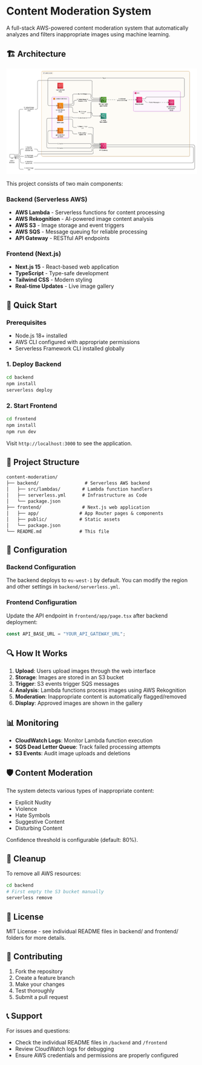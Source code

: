 # Content Moderation System

A full-stack AWS-powered content moderation system that automatically analyzes and filters inappropriate images using machine learning.

## 🏗️ Architecture

![Content Moderation System Architecture](content-moderation-diagram.png)

This project consists of two main components:

### Backend (Serverless AWS)

- **AWS Lambda** - Serverless functions for content processing
- **AWS Rekognition** - AI-powered image content analysis
- **AWS S3** - Image storage and event triggers
- **AWS SQS** - Message queuing for reliable processing
- **API Gateway** - RESTful API endpoints

### Frontend (Next.js)

- **Next.js 15** - React-based web application
- **TypeScript** - Type-safe development
- **Tailwind CSS** - Modern styling
- **Real-time Updates** - Live image gallery

## 🚀 Quick Start

### Prerequisites

- Node.js 18+ installed
- AWS CLI configured with appropriate permissions
- Serverless Framework CLI installed globally

### 1. Deploy Backend

```bash
cd backend
npm install
serverless deploy
```

### 2. Start Frontend

```bash
cd frontend
npm install
npm run dev
```

Visit `http://localhost:3000` to see the application.

## 📁 Project Structure

```
content-moderation/
├── backend/                 # Serverless AWS backend
│   ├── src/lambdas/        # Lambda function handlers
│   ├── serverless.yml      # Infrastructure as Code
│   └── package.json
├── frontend/               # Next.js web application
│   ├── app/               # App Router pages & components
│   ├── public/            # Static assets
│   └── package.json
└── README.md              # This file
```

## 🔧 Configuration

### Backend Configuration

The backend deploys to `eu-west-1` by default. You can modify the region and other settings in `backend/serverless.yml`.

### Frontend Configuration

Update the API endpoint in `frontend/app/page.tsx` after backend deployment:

```typescript
const API_BASE_URL = "YOUR_API_GATEWAY_URL";
```

## 🔍 How It Works

1. **Upload**: Users upload images through the web interface
2. **Storage**: Images are stored in an S3 bucket
3. **Trigger**: S3 events trigger SQS messages
4. **Analysis**: Lambda functions process images using AWS Rekognition
5. **Moderation**: Inappropriate content is automatically flagged/removed
6. **Display**: Approved images are shown in the gallery

## 📊 Monitoring

- **CloudWatch Logs**: Monitor Lambda function execution
- **SQS Dead Letter Queue**: Track failed processing attempts
- **S3 Events**: Audit image uploads and deletions

## 🛡️ Content Moderation

The system detects various types of inappropriate content:

- Explicit Nudity
- Violence
- Hate Symbols
- Suggestive Content
- Disturbing Content

Confidence threshold is configurable (default: 80%).

## 🧹 Cleanup

To remove all AWS resources:

```bash
cd backend
# First empty the S3 bucket manually
serverless remove
```

## 📝 License

MIT License - see individual README files in backend/ and frontend/ folders for more details.

## 🤝 Contributing

1. Fork the repository
2. Create a feature branch
3. Make your changes
4. Test thoroughly
5. Submit a pull request

## 📞 Support

For issues and questions:

- Check the individual README files in `/backend` and `/frontend`
- Review CloudWatch logs for debugging
- Ensure AWS credentials and permissions are properly configured
